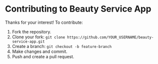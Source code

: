 # Contributing to Beauty Service App

Thanks for your interest! To contribute:
1. Fork the repository.
2. Clone your fork: `git clone https://github.com/YOUR_USERNAME/beauty-service-app.git`
3. Create a branch: `git checkout -b feature-branch`
4. Make changes and commit.
5. Push and create a pull request.
